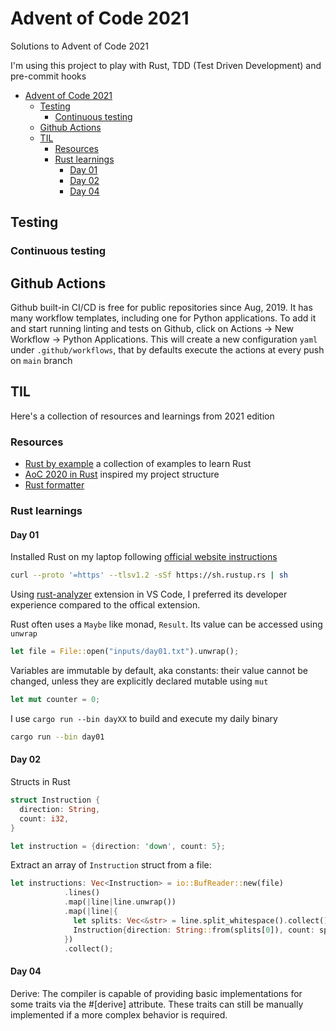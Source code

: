 # Advent of Code 2021
Solutions to Advent of Code 2021

I'm using this project to play with Rust, TDD (Test Driven Development) and pre-commit hooks
- [Advent of Code 2021](#advent-of-code-2021)
  - [Testing](#testing)
    - [Continuous testing](#continuous-testing)
  - [Github Actions](#github-actions)
  - [TIL](#til)
    - [Resources](#resources)
    - [Rust learnings](#rust-learnings)
      - [Day 01](#day-01)
      - [Day 02](#day-02)
      - [Day 04](#day-04)

## Testing

### Continuous testing

## Github Actions

Github built-in CI/CD is free for public repositories since Aug, 2019. It has many workflow templates, including one for Python applications. To add it and start running linting and tests on Github, click on Actions -> New Workflow -> Python Applications. This will create a new configuration `yaml` under `.github/workflows`, that by defaults execute the actions at every push on `main` branch 

## TIL

Here's a collection of resources and learnings from 2021 edition

### Resources

- [Rust by example](https://github.com/rust-lang/rust-by-example) a collection of examples to learn Rust
- [AoC 2020 in Rust](https://github.com/duarten/advent-of-code/tree/main/aoc2020) inspired my project structure
- [Rust formatter](https://github.com/rust-lang/rustfmt)

### Rust learnings

#### Day 01

Installed Rust on my laptop following [official website instructions](https://www.rust-lang.org/tools/install)

```bash
curl --proto '=https' --tlsv1.2 -sSf https://sh.rustup.rs | sh
```

Using [rust-analyzer](https://marketplace.visualstudio.com/items?itemName=matklad.rust-analyzer) extension in VS Code, I preferred its developer experience compared to the offical extension.

Rust often uses a `Maybe` like monad, `Result`. Its value can be accessed using `unwrap`

```rust
let file = File::open("inputs/day01.txt").unwrap();
```

Variables are immutable by default, aka constants: their value cannot be changed, unless they are explicitly declared mutable using `mut`

```rust
let mut counter = 0;
```

I use `cargo run --bin dayXX` to build and execute my daily binary

```bash
cargo run --bin day01
```

#### Day 02

Structs in Rust

```rust
struct Instruction {
  direction: String,
  count: i32,
}

let instruction = {direction: 'down', count: 5};
```

Extract an array of `Instruction` struct from a file:

```rust
let instructions: Vec<Instruction> = io::BufReader::new(file)
            .lines()
            .map(|line|line.unwrap())
            .map(|line|{
              let splits: Vec<&str> = line.split_whitespace().collect();
              Instruction{direction: String::from(splits[0]), count: splits[1].parse().unwrap()}
            })
            .collect();
```

#### Day 04

Derive: The compiler is capable of providing basic implementations for some traits via the #[derive] attribute. These traits can still be manually implemented if a more complex behavior is required.